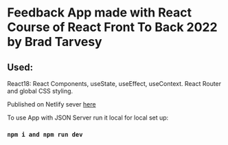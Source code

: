 # Feedback App made with React Course of React Front To Back 2022 by Brad Tarvesy
## Used:
React18: React Components, useState, useEffect, useContext.
React Router and global CSS styling.

Published on Netlify sever [here](https://elaborate-chimera-54c070.netlify.app/)

To use App with JSON Server run it local
for local set up:
### `npm i and npm run dev`